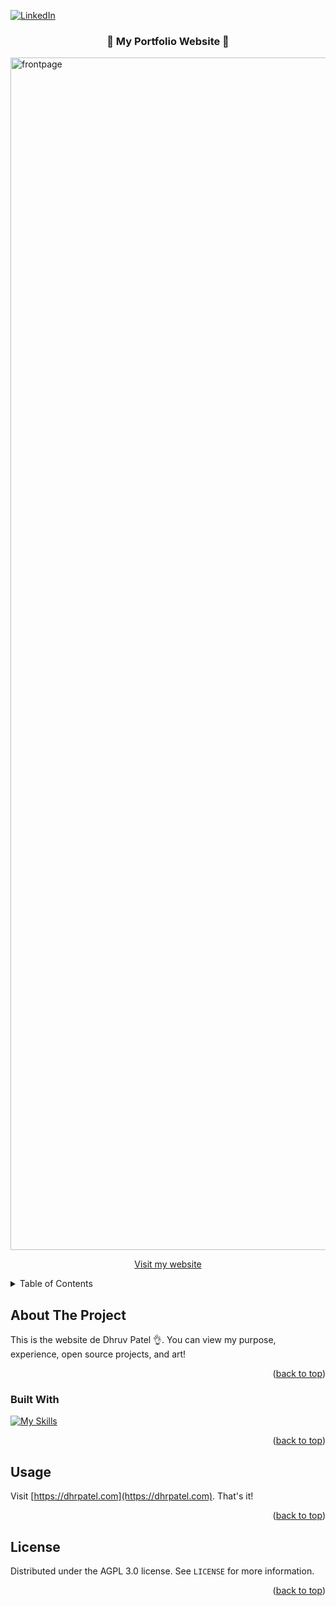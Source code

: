 <!-- Improved compatibility of back to top link: See: https://github.com/othneildrew/Best-README-Template/pull/73 -->
<a id="readme-top"></a>
<!--
*** Thanks for checking out the Best-README-Template. If you have a suggestion
*** that would make this better, please fork the repo and create a pull request
*** or simply open an issue with the tag "enhancement".
*** Don't forget to give the project a star!
*** Thanks again! Now go create something AMAZING! :D
-->


<!-- PROJECT SHIELDS -->
<!--
*** I'm using markdown "reference style" links for readability.
*** Reference links are enclosed in brackets [ ] instead of parentheses ( ).
*** See the bottom of this document for the declaration of the reference variables
*** for contributors-url, forks-url, etc. This is an optional, concise syntax you may use.
*** https://www.markdownguide.org/basic-syntax/#reference-style-links
-->
[![LinkedIn][dhruv-linkedin-shield]][dhruv-linkedin-url]


<h3 align="center">💎 My Portfolio Website 💎</h3>

<img width="3340" height="1908" alt="frontpage" src="https://github.com/user-attachments/assets/492d77e2-7e6c-4f51-982b-665d352358ba" />

<p align="center"><a href="https://dhrpatel.com">Visit my website</a></p>

<!-- TABLE OF CONTENTS -->
<details>
  <summary>Table of Contents</summary>
  <ol>
    <li>
      <a href="#about-the-project">About The Project</a>
      <ul>
        <li><a href="#built-with">Built With</a></li>
      </ul>
    </li>
    <li><a href="#usage">Usage</a></li>
    <li><a href="#license">License</a></li>
  </ol>
</details>



<!-- ABOUT THE PROJECT -->
## About The Project

This is the website de Dhruv Patel 👌. You can view my purpose, experience, open source projects, and art!

<p align="right">(<a href="#readme-top">back to top</a>)</p>

### Built With

[![My Skills](https://skillicons.dev/icons?i=typescript,svelte,tailwindcss)](https://skillicons.dev)

<p align="right">(<a href="#readme-top">back to top</a>)</p>


## Usage
Visit [https://dhrpatel.com](https://dhrpatel.com). That's it!

<p align="right">(<a href="#readme-top">back to top</a>)</p>


<!-- LICENSE -->
## License

Distributed under the AGPL 3.0 license. See `LICENSE` for more information.

<p align="right">(<a href="#readme-top">back to top</a>)</p>


<!-- MARKDOWN LINKS & IMAGES -->
<!-- https://www.markdownguide.org/basic-syntax/#reference-style-links -->
[dhruv-linkedin-shield]: https://img.shields.io/badge/dhruv's%20linkedin-blue?style=for-the-badge
[dhruv-linkedin-url]: https://linkedin.com/in/dhruvpatel789
